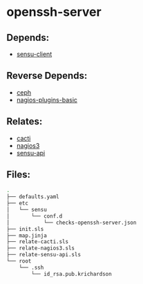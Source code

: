 # openssh-server

## Depends:

  -  [sensu-client](/salt/sensu-client)

## Reverse Depends:

  -  [ceph](/salt/ceph)
  -  [nagios-plugins-basic](/salt/nagios-plugins-basic)

## Relates:

  -  [cacti](/salt/cacti)
  -  [nagios3](/salt/nagios3)
  -  [sensu-api](/salt/sensu-api)

## Files:

```bash
.
├── defaults.yaml
├── etc
│   └── sensu
│       └── conf.d
│           └── checks-openssh-server.json
├── init.sls
├── map.jinja
├── relate-cacti.sls
├── relate-nagios3.sls
├── relate-sensu-api.sls
└── root
    └── .ssh
        └── id_rsa.pub.krichardson
```
